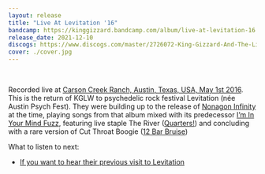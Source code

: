 ```yaml
---
layout: release
title: "Live At Levitation '16"
bandcamp: https://kinggizzard.bandcamp.com/album/live-at-levitation-16
release_date: 2021-12-10
discogs: https://www.discogs.com/master/2726072-King-Gizzard-And-The-Lizard-Wizard-Live-At-Levitation-16
cover: ./cover.jpg
---
```

<br>

Recorded live at [Carson Creek Ranch, Austin, Texas, USA, May 1st 2016](/setlists/2016/05/01/barracuda-austin-tx). This is the return of KGLW to psychedelic rock festival Levitation (née Austin Psych Fest). They were building up to the release of [Nonagon Infinity](../nonagon-infinity) at the time, playing songs from that album mixed with its predecessor [I’m In Your Mind Fuzz](../im-in-your-mind-fuzz), featuring live staple The River ([Quarters!](../quarters)) and concluding with a rare version of Cut Throat Boogie ([12 Bar Bruise](../12-bar-bruise))

What to listen to next:

*   [If you want to hear their previous visit to Levitation](../live-at-levitation-2014)
